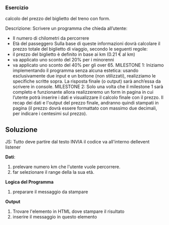 ### Esercizio
calcolo del prezzo del biglietto del treno con form.

Descrizione:
Scrivere un programma che chieda all’utente:
- Il numero di chilometri da percorrere
- Età del passeggero
Sulla base di queste informazioni dovrà calcolare il prezzo totale del biglietto di viaggio, secondo le seguenti regole:
- il prezzo del biglietto è definito in base ai km (0.21 € al km)
- va applicato uno sconto del 20% per i minorenni
- va applicato uno sconto del 40% per gli over 65.
MILESTONE 1:
Iniziamo implementando il programma senza alcuna estetica: usando esclusivamente due input e un bottone (non stilizzati), realizziamo le specifiche scritte sopra. La risposta finale (o output) sarà anch’essa da scrivere in console.
MILESTONE 2:
Solo una volta che il milestone 1 sarà completo e funzionante allora realizzeremo un form in pagina in cui l’utente potrà inserire i dati e visualizzare il calcolo finale con il prezzo.
Il recap dei dati e l'output del prezzo finale, andranno quindi stampati in pagina (il prezzo dovrà essere formattato con massimo due decimali, per indicare i centesimi sul prezzo).

## Soluzione

JS: Tutto deve partire dal testo INVIA 
il codice va all'interno dellevent listener

**Dati**:
1. prelevare numero km che l'utente vuole percorrere.
2. far selezionare il range della la sua età.

**Logica del Programma**

1. preparare il messaggio da stampare

**Output**
1. Trovare l'elemento in HTML dove stampare il risultato
2. inserire il messaggio in questo elemento

